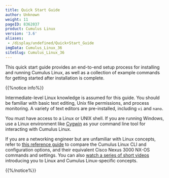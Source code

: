 ```yaml
---
title: Quick Start Guide
author: Unknown
weight: 11
pageID: 8362037
product: Cumulus Linux
version: '3.6'
aliases:
 - /display/undefined/Quick+Start_Guide
imgData: Cumulus_Linux_36
siteSlug: Cumulus_Linux_36
---
```

This quick start guide provides an end-to-end setup process for
installing and running Cumulus Linux, as well as a collection of example
commands for getting started after installation is complete.

{{%notice info%}}

Intermediate-level Linux knowledge is assumed for this guide. You should
be familiar with basic text editing, Unix file permissions, and process
monitoring. A variety of text editors are pre-installed, including `vi`
and `nano`.

You must have access to a Linux or UNIX shell. If you are running
Windows, use a Linux environment like [Cygwin](http://www.cygwin.com/)
as your command line tool for interacting with Cumulus Linux.

<div class="confbox admonition admonition-tip">

<span class="admonition-icon confluence-information-macro-icon"></span>

<div class="admonition-body">

If you are a networking engineer but are unfamiliar with Linux concepts,
refer to [this reference
guide](https://support.cumulusnetworks.com/hc/en-us/articles/201787636)
to compare the Cumulus Linux CLI and configuration options, and their
equivalent Cisco Nexus 3000 NX-OS commands and settings. You can also
[watch a series of short
videos](http://cumulusnetworks.com/technical-videos/) introducing you to
Linux and Cumulus Linux-specific concepts.

</div>

</div>

{{%/notice%}}

